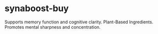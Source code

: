 # synaboost-buy
Supports memory function and cognitive clarity. Plant-Based Ingredients. Promotes mental sharpness and concentration.
